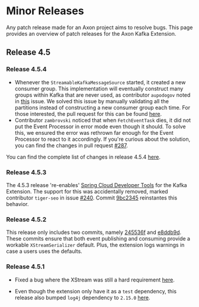 # Minor Releases

Any patch release made for an Axon project aims to resolve bugs.
This page provides an overview of patch releases for the Axon Kafka Extension.

## Release 4.5

### Release 4.5.4

* Whenever the `StreamableKafkaMessageSource` started, it created a new consumer group.
  This implementation will eventually construct many groups within Kafka that are never used, as contributor `aupodogov` noted in [this](https://github.com/AxonFramework/extension-kafka/issues/273) issue.
  We solved this issue by manually validating all the partitions instead of constructing a new consumer group each time.
  For those interested, the pull request for this can be found [here](https://github.com/AxonFramework/extension-kafka/pull/284).
* Contributor `zambrovski` noticed that when `FetchEventTask` dies, it did not put the Event Processor in error mode even though it should.
  To solve this, we ensured the error was rethrown far enough for the Event Processor to react to it accordingly.
  If you're curious about the solution, you can find the changes in pull request [#287](https://github.com/AxonFramework/extension-kafka/pull/287).

You can find the complete list of changes in release 4.5.4 [here](https://github.com/AxonFramework/extension-kafka/releases).

### Release 4.5.3

The 4.5.3 release 're-enables' [Spring Cloud Developer Tools](https://docs.spring.io/spring-boot/docs/1.5.16.RELEASE/reference/html/using-boot-devtools.html) for the Kafka Extension.
The support for this was accidentally removed, marked contributor `tiger-seo` in issue [#240](https://github.com/AxonFramework/extension-kafka/issues/240).
Commit [9bc2345](https://github.com/AxonFramework/extension-kafka/commit/9bc2345692f445e1ee2575c601956078d06946df) reinstantes this behavior. 

### Release 4.5.2

This release only includes two commits, namely [245536f](https://github.com/AxonFramework/extension-kafka/commit/245536fa99086857ca63da752773c562af962da4) and [e8ddb9d](https://github.com/AxonFramework/extension-kafka/commit/e8ddb9dc77e1ab66c09a0a279394f9b5e331d6a1).
These commits ensure that both event publishing and consuming provide a workable `XStreamSerializer` default.
Plus, the extension logs warnings in case a users uses the defaults.

### Release 4.5.1

* Fixed a bug where the XStream was still a hard requirement [here](https://github.com/AxonFramework/extension-kafka/pull/214).

* Even though the extension only have it as a `test` dependency, this release also bumped `log4j` dependency to `2.15.0` [here](https://github.com/AxonFramework/extension-kafka/commit/6efd14c8108f8d991a8f07b3b526c0169f4d4e88).
 